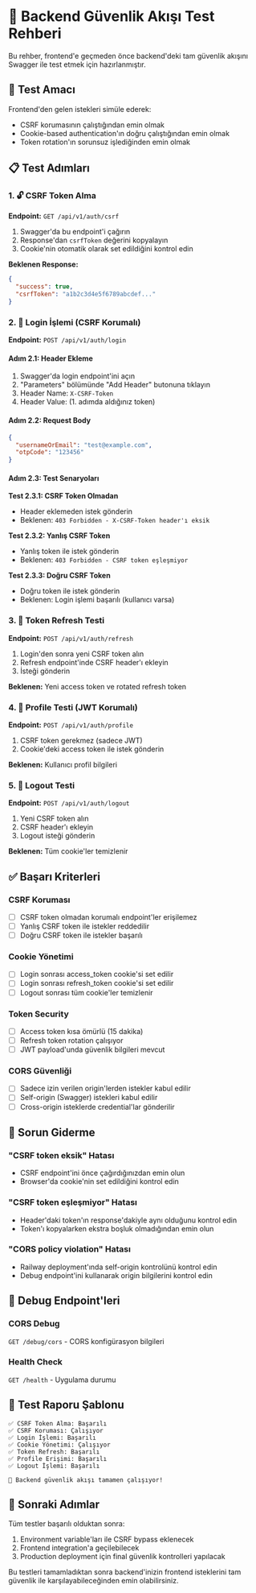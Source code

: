 # 🧪 Backend Güvenlik Akışı Test Rehberi

Bu rehber, frontend'e geçmeden önce backend'deki tam güvenlik akışını Swagger ile test etmek için hazırlanmıştır.

## 🎯 Test Amacı
Frontend'den gelen istekleri simüle ederek:
- CSRF korumasının çalıştığından emin olmak
- Cookie-based authentication'ın doğru çalıştığından emin olmak
- Token rotation'ın sorunsuz işlediğinden emin olmak

## 📋 Test Adımları

### 1. 🔓 CSRF Token Alma
**Endpoint:** `GET /api/v1/auth/csrf`

1. Swagger'da bu endpoint'i çağırın
2. Response'dan `csrfToken` değerini kopyalayın
3. Cookie'nin otomatik olarak set edildiğini kontrol edin

**Beklenen Response:**
```json
{
  "success": true,
  "csrfToken": "a1b2c3d4e5f6789abcdef..."
}
```

### 2. 🔐 Login İşlemi (CSRF Korumalı)
**Endpoint:** `POST /api/v1/auth/login`

#### Adım 2.1: Header Ekleme
1. Swagger'da login endpoint'ini açın
2. "Parameters" bölümünde "Add Header" butonuna tıklayın
3. Header Name: `X-CSRF-Token`
4. Header Value: (1. adımda aldığınız token)

#### Adım 2.2: Request Body
```json
{
  "usernameOrEmail": "test@example.com",
  "otpCode": "123456"
}
```

#### Adım 2.3: Test Senaryoları

**Test 2.3.1: CSRF Token Olmadan**
- Header eklemeden istek gönderin
- Beklenen: `403 Forbidden - X-CSRF-Token header'ı eksik`

**Test 2.3.2: Yanlış CSRF Token**
- Yanlış token ile istek gönderin  
- Beklenen: `403 Forbidden - CSRF token eşleşmiyor`

**Test 2.3.3: Doğru CSRF Token**
- Doğru token ile istek gönderin
- Beklenen: Login işlemi başarılı (kullanıcı varsa)

### 3. 🔄 Token Refresh Testi
**Endpoint:** `POST /api/v1/auth/refresh`

1. Login'den sonra yeni CSRF token alın
2. Refresh endpoint'inde CSRF header'ı ekleyin
3. İsteği gönderin

**Beklenen:** Yeni access token ve rotated refresh token

### 4. 👤 Profile Testi (JWT Korumalı)
**Endpoint:** `POST /api/v1/auth/profile`

1. CSRF token gerekmez (sadece JWT)
2. Cookie'deki access token ile istek gönderin

**Beklenen:** Kullanıcı profil bilgileri

### 5. 🚪 Logout Testi
**Endpoint:** `POST /api/v1/auth/logout`

1. Yeni CSRF token alın
2. CSRF header'ı ekleyin
3. Logout isteği gönderin

**Beklenen:** Tüm cookie'ler temizlenir

## ✅ Başarı Kriterleri

### CSRF Koruması
- [ ] CSRF token olmadan korumalı endpoint'ler erişilemez
- [ ] Yanlış CSRF token ile istekler reddedilir
- [ ] Doğru CSRF token ile istekler başarılı

### Cookie Yönetimi  
- [ ] Login sonrası access_token cookie'si set edilir
- [ ] Login sonrası refresh_token cookie'si set edilir
- [ ] Logout sonrası tüm cookie'ler temizlenir

### Token Security
- [ ] Access token kısa ömürlü (15 dakika)
- [ ] Refresh token rotation çalışıyor
- [ ] JWT payload'unda güvenlik bilgileri mevcut

### CORS Güvenliği
- [ ] Sadece izin verilen origin'lerden istekler kabul edilir
- [ ] Self-origin (Swagger) istekleri kabul edilir
- [ ] Cross-origin isteklerde credential'lar gönderilir

## 🐛 Sorun Giderme

### "CSRF token eksik" Hatası
- CSRF endpoint'ini önce çağırdığınızdan emin olun
- Browser'da cookie'nin set edildiğini kontrol edin

### "CSRF token eşleşmiyor" Hatası  
- Header'daki token'ın response'dakiyle aynı olduğunu kontrol edin
- Token'ı kopyalarken ekstra boşluk olmadığından emin olun

### "CORS policy violation" Hatası
- Railway deployment'ında self-origin kontrolünü kontrol edin
- Debug endpoint'ini kullanarak origin bilgilerini kontrol edin

## 🔧 Debug Endpoint'leri

### CORS Debug
`GET /debug/cors` - CORS konfigürasyon bilgileri

### Health Check
`GET /health` - Uygulama durumu

## 📝 Test Raporu Şablonu

```
✅ CSRF Token Alma: Başarılı
✅ CSRF Koruması: Çalışıyor  
✅ Login İşlemi: Başarılı
✅ Cookie Yönetimi: Çalışıyor
✅ Token Refresh: Başarılı
✅ Profile Erişimi: Başarılı
✅ Logout İşlemi: Başarılı

🎉 Backend güvenlik akışı tamamen çalışıyor!
```

## 🚀 Sonraki Adımlar

Tüm testler başarılı olduktan sonra:
1. Environment variable'ları ile CSRF bypass eklenecek
2. Frontend integration'a geçilebilecek
3. Production deployment için final güvenlik kontrolleri yapılacak

Bu testleri tamamladıktan sonra backend'inizin frontend isteklerini tam güvenlik ile karşılayabileceğinden emin olabilirsiniz.
